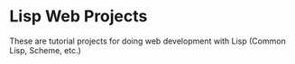 # Lisp Web Projects
These are tutorial projects for doing web development with Lisp (Common Lisp, Scheme, etc.)
